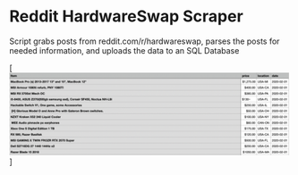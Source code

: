 # Reddit HardwareSwap Scraper
 Script grabs posts from reddit.com/r/hardwareswap, parses the posts for needed information, and uploads the data to an SQL Database
 
[<img src="https://github.com/joshuarreid/Reddit-Scraper/blob/main/HardwareSwap.png" width="500" />]
